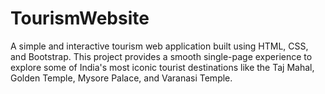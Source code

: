 # TourismWebsite
A simple and interactive tourism web application built using HTML, CSS, and Bootstrap. This project provides a smooth single-page experience to explore some of India's most iconic tourist destinations like the Taj Mahal, Golden Temple, Mysore Palace, and Varanasi Temple.

